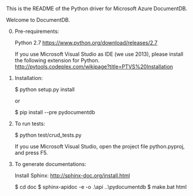This is the README of the Python driver for Microsoft Azure DocumentDB.

Welcome to DocumentDB.


0) Pre-requirements:

    Python 2.7
    https://www.python.org/download/releases/2.7


    If you use Microsoft Visual Studio as IDE (we use 2013), please install the
    following extension for Python.
    http://pytools.codeplex.com/wikipage?title=PTVS%20Installation


1) Installation:

    $ python setup.py install

    or

    $ pip install --pre pydocumentdb


2) To run tests:

    $ python test/crud_tests.py

    If you use Microsoft Visual Studio, open the project file python.pyproj,
    and press F5.


3) To generate documentations:

    Install Sphinx: http://sphinx-doc.org/install.html

    $ cd doc
    $ sphinx-apidoc -e -o .\api ..\pydocumentdb
    $ make.bat html
